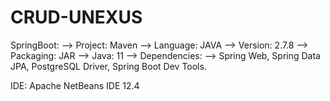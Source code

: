 # CRUD-UNEXUS
 
SpringBoot:
    --> Project: Maven
    --> Language: JAVA
    --> Version: 2.7.8
    --> Packaging: JAR
    --> Java: 11
    --> Dependencies: 
        --> Spring Web, Spring Data JPA, PostgreSQL Driver, Spring Boot Dev Tools.

IDE: Apache NetBeans IDE 12.4



